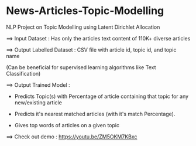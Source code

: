 # News-Articles-Topic-Modelling
NLP Project on Topic Modelling using Latent Dirichlet Allocation

==> Input Dataset : Has only the articles text content of 110K+ diverse articles


==> Output Labelled Dataset : CSV file with article id, topic id, and topic name

(Can be beneficial for supervised learning algorithms like Text Classification)


==> Output Trained Model : 

- Predicts Topic(s) with Percentage of article containing that topic for any new/existing article  

- Predicts it's nearest matched articles (with it's match Percentage).

- Gives top words of articles on a given topic


==> Check out demo : https://youtu.be/ZM5OKM7KBxc
